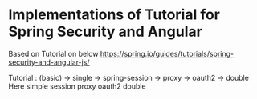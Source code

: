 # Implementations of Tutorial for Spring Security and Angular

Based on Tutorial on below
	https://spring.io/guides/tutorials/spring-security-and-angular-js/

Tutorial : (basic) -> single -> spring-session -> proxy -> oauth2 -> double
Here                  simple    session           proxy    oauth2    double
